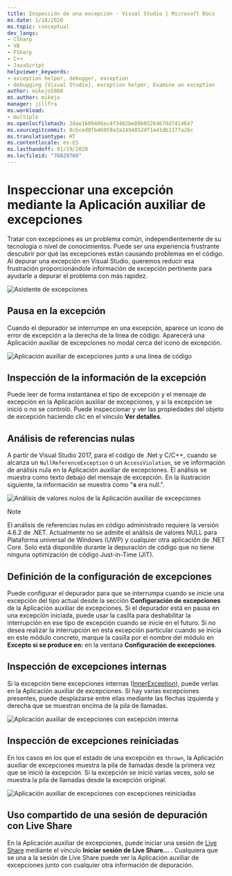 ```yaml
---
title: Inspección de una excepción - Visual Studio | Microsoft Docs
ms.date: 1/18/2020
ms.topic: conceptual
dev_langs:
- CSharp
- VB
- FSharp
- C++
- JavaScript
helpviewer_keywords:
- exception helper, debugger, exception
- debugging [Visual Studio], exception helper, Examine an exception
author: mikejo5000
ms.author: mikejo
manager: jillfra
ms.workload:
- multiple
ms.openlocfilehash: 2dae1609486ec4f3462be89b0526467dd7414647
ms.sourcegitcommit: 8cbced0fb46959a3a2494852df1e41db1177a26c
ms.translationtype: HT
ms.contentlocale: es-ES
ms.lasthandoff: 01/29/2020
ms.locfileid: "76829760"
---
```

# <a name="inspect-an-exception-using-the-exception-helper"></a>Inspeccionar una excepción mediante la Aplicación auxiliar de excepciones 

Tratar con excepciones es un problema común, independientemente de su tecnología o nivel de conocimientos. Puede ser una experiencia frustrante descubrir por qué las excepciones están causando problemas en el código. Al depurar una excepción en Visual Studio, queremos reducir esa frustración proporcionándole información de excepción pertinente para ayudarle a depurar el problema con más rapidez.

![Asistente de excepciones](media/debugger-exception-helper-default.png)

## <a name="pause-on-the-exception"></a>Pausa en la excepción
Cuando el depurador se interrumpe en una excepción, aparece un icono de error de excepción a la derecha de la línea de código. Aparecerá una Aplicación auxiliar de excepciones no modal cerca del icono de excepción.

![Aplicación auxiliar de excepciones junto a una línea de código](media/debugger-exception-helper-locerror.png)

## <a name="inspect-exception-info"></a>Inspección de la información de la excepción
Puede leer de forma instantánea el tipo de excepción y el mensaje de excepción en la Aplicación auxiliar de excepciones, y si la excepción se inició o no se controló. Puede inspeccionar y ver las propiedades del objeto de excepción haciendo clic en el vínculo **Ver detalles**.

## <a name="analyze-null-references"></a>Análisis de referencias nulas
A partir de Visual Studio 2017, para el código de .Net y C/C++, cuando se alcanza un `NullReferenceException` o un `AccessViolation`, se ve información de análisis nula en la Aplicación auxiliar de excepciones. El análisis se muestra como texto debajo del mensaje de excepción. En la ilustración siguiente, la información se muestra como "**s** era null.".

![Análisis de valores nulos de la Aplicación auxiliar de excepciones](media/debugger-exception-helper-default.png)


> [!NOTE]
> El análisis de referencias nulas en código administrado requiere la versión 4.6.2 de .NET. Actualmente no se admite el análisis de valores NULL para Plataforma universal de Windows (UWP) y cualquier otra aplicación de .NET Core. Solo está disponible durante la depuración de código que no tiene ninguna optimización de código Just-in-Time (JIT).

## <a name="configure-exception-settings"></a>Definición de la configuración de excepciones 
Puede configurar el depurador para que se interrumpa cuando se inicie una excepción del tipo actual desde la sección **Configuración de excepciones** de la Aplicación auxiliar de excepciones. Si el depurador está en pausa en una excepción iniciada, puede usar la casilla para deshabilitar la interrupción en ese tipo de excepción cuando se inicie en el futuro. Si no desea realizar la interrupción en esta excepción particular cuando se inicia en este módulo concreto, marque la casilla por el nombre del módulo en **Excepto si se produce en:** en la ventana **Configuración de excepciones**. 

## <a name="inspect-inner-exceptions"></a>Inspección de excepciones internas 
Si la excepción tiene excepciones internas ([InnerException](https://docs.microsoft.com/dotnet/api/system.exception.innerexception)), puede verlas en la Aplicación auxiliar de excepciones. Si hay varias excepciones presentes, puede desplazarse entre ellas mediante las flechas izquierda y derecha que se muestran encima de la pila de llamadas.

![Aplicación auxiliar de excepciones con excepción interna](media/debugger-exception-helper-innerexception.png)

## <a name="inspect-rethrown-exceptions"></a>Inspección de excepciones reiniciadas
En los casos en los que el estado de una excepción es `thrown`, la Aplicación auxiliar de excepciones muestra la pila de llamadas desde la primera vez que se inició la excepción. Si la excepción se inició varias veces, solo se muestra la pila de llamadas desde la excepción original.

![Aplicación auxiliar de excepciones con excepciones reiniciadas](media/debugger-exception-helper-innerexception.png)

## <a name="share-a-debug-session-with-live-share"></a>Uso compartido de una sesión de depuración con Live Share
En la Aplicación auxiliar de excepciones, puede iniciar una sesión de [Live Share](https://docs.microsoft.com/visualstudio/liveshare/) mediante el vínculo **Iniciar sesión de Live Share...** . Cualquiera que se una a la sesión de Live Share puede ver la Aplicación auxiliar de excepciones junto con cualquier otra información de depuración.
